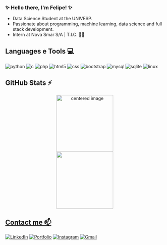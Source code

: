 ### ✨ Hello there, I'm Felipe! ✨

- Data Science Student at the UNIVESP.
- Passionate about programming, machine learning, data science and full stack development.
- Intern at Nova Smar S/A | T.I.C. 💙🚀

## Languages e Tools 💻

<div style="display: inline">
  <img align="center" alt="python" src="https://img.shields.io/badge/Python-3776AB?style=for-the-badge&logo=python&logoColor=white" />
  <img align="center" alt="c" src="https://img.shields.io/badge/C-A8B9CC?style=for-the-badge&logo=c&logoColor=white" />
  <img align="center" alt="php" src="https://img.shields.io/badge/PHP-777BB4?style=for-the-badge&logo=php&logoColor=white" />
  <img align="center" alt="html5" src="https://img.shields.io/badge/HTML5-E34F26?style=for-the-badge&logo=html5&logoColor=white" />
  <img align="center" alt="css" src="https://img.shields.io/badge/CSS-663399?style=for-the-badge&logo=css&logoColor=white" />
  <img align="center" alt="bootstrap" src="https://img.shields.io/badge/Bootstrap-7952B3?style=for-the-badge&logo=bootstrap&logoColor=white" />
  <img align="center" alt="mysql" src="https://img.shields.io/badge/MySQL-4479A1?style=for-the-badge&logo=mysql&logoColor=white" />
  <img align="center" alt="sqlite" src="https://img.shields.io/badge/SQLite-003B57?style=for-the-badge&logo=sqlite&logoColor=white" />
  <img align="center" alt="linux" src="https://img.shields.io/badge/Linux-E95420?style=for-the-badge&logo=ubuntu&logoColor=white" />
  
</div><br/>

## GitHub Stats ⚡

<div>
  <a href="https://github.com/FelipeGardenghiDev">
  <center>
    <img height="180em" src="https://github-readme-stats.vercel.app/api?username=FelipeGardenghiDev&show_icons=true&theme=radical&include_all_commits=true&count_private=true" alt="centered image">
  </center>
  <center>
    <img height="180em" src="https://github-readme-stats.vercel.app/api/top-langs/?username=FelipeGardenghiDev&layout=compact&langs_count=7&theme=radical"/>
  </center>
</div>

## Contact me 📫

[![LinkedIn](https://img.shields.io/badge/LinkedIn-0077B5?style=for-the-badge&logo=linkedin&logoColor=white)](https://www.linkedin.com/in/felipegardenghi/)
[![Portfolio](https://img.shields.io/badge/Portfolio-0077B5?style=for-the-badge&logo=githubpages&logoColor=white)](https://felipegardenghidev.github.io/portfolio/)
[![Instagram](https://img.shields.io/badge/Instagram-E4405F?style=for-the-badge&logo=instagram&logoColor=white)](https://www.instagram.com/felipegardenghi.dev/)
[![Gmail](https://img.shields.io/badge/-felipegardenghi@outlook.com-E42E2E?style=for-the-badge&logo=gmail&logoColor=white&link=mailto:felipegardenghi@outlook.com)](mailto:felipegardenghi@outlook.com)

